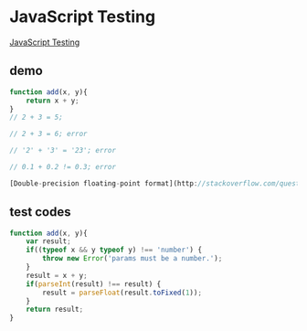 # JavaScript Testing

[JavaScript Testing](https://classroom.udacity.com/courses/ud549)


## demo


```js
function add(x, y){
    return x + y;
}
// 2 + 3 = 5;

// 2 + 3 = 6; error

// '2' + '3' = '23'; error

// 0.1 + 0.2 != 0.3; error

[Double-precision floating-point format](http://stackoverflow.com/questions/588004/is-floating-point-math-broken/40287130#40287130)

``` 

## test codes
```js
function add(x, y){
    var result;
    if((typeof x && y typeof y) !== 'number') {
        throw new Error('params must be a number.');
    }
    result = x + y;
    if(parseInt(result) !== result) {
        result = parseFloat(result.toFixed(1));
    }
    return result;
}
``` 

